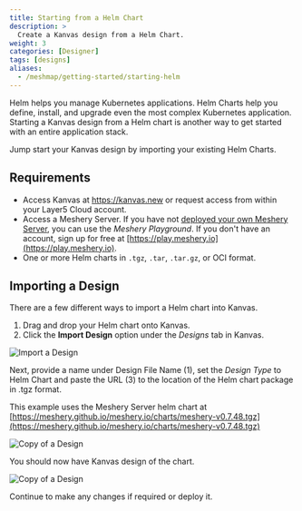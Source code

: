 ```yaml
---
title: Starting from a Helm Chart
description: >
  Create a Kanvas design from a Helm Chart.
weight: 3
categories: [Designer]
tags: [designs]
aliases:
  - /meshmap/getting-started/starting-helm
---
```


Helm helps you manage Kubernetes applications. Helm Charts help you define, install, and upgrade even the most complex Kubernetes application.
Starting a Kanvas design from a Helm chart is another way to get started with an entire application stack.

Jump start your Kanvas design by importing your existing Helm Charts.

## Requirements

- Access Kanvas at https://kanvas.new or request access from within your Layer5 Cloud account.
- Access a Meshery Server. If you have not [deployed your own Meshery Server](https://docs.meshery.io/installation), you can use the _Meshery Playground_. If you don't have an account, sign up for free at [https://play.meshery.io](https://play.meshery.io).
- One or more Helm charts in `.tgz`, `.tar`, `.tar.gz`, or OCI format.

## Importing a Design

There are a few different ways to import a Helm chart into Kanvas.

1. Drag and drop your Helm chart onto Kanvas. 
1. Click the **Import Design** option under the _Designs_ tab in Kanvas.

![Import a Design](/kanvas/getting-started/images/2024-04-18_18-01.png)

Next, provide a name under Design File Name (1), set the _Design Type_ to Helm Chart and paste the URL (3) to the location of the Helm chart package in .tgz format.

This example uses the Meshery Server helm chart at [https://meshery.github.io/meshery.io/charts/meshery-v0.7.48.tgz](https://meshery.github.io/meshery.io/charts/meshery-v0.7.48.tgz)

![Copy of a Design](/kanvas/getting-started/images/2024-04-18_18-04.png)

You should now have Kanvas design of the chart.

![Copy of a Design](/kanvas/getting-started/images/2024-04-18_18-10.png)

Continue to make any changes if required or deploy it.
